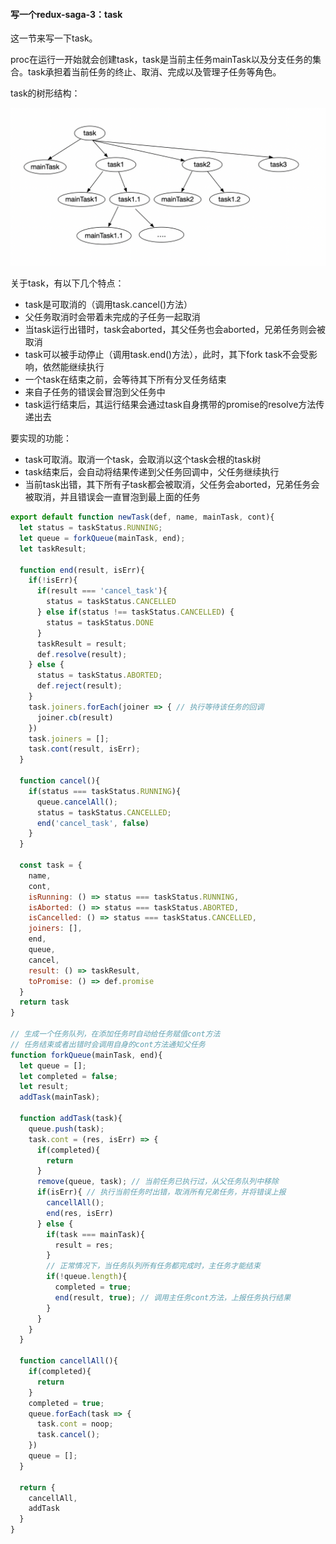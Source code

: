 #### 写一个redux-saga-3：task

这一节来写一下task。

proc在运行一开始就会创建task，task是当前主任务mainTask以及分支任务的集合。task承担着当前任务的终止、取消、完成以及管理子任务等角色。

task的树形结构：

![task的结构](./img/task结构.png)

关于task，有以下几个特点：

- task是可取消的（调用task.cancel()方法）
- 父任务取消时会带着未完成的子任务一起取消
- 当task运行出错时，task会aborted，其父任务也会aborted，兄弟任务则会被取消
- task可以被手动停止（调用task.end()方法），此时，其下fork task不会受影响，依然能继续执行
- 一个task在结束之前，会等待其下所有分叉任务结束
- 来自子任务的错误会冒泡到父任务中
- task运行结束后，其运行结果会通过task自身携带的promise的resolve方法传递出去

要实现的功能：

* task可取消。取消一个task，会取消以这个task会根的task树
* task结束后，会自动将结果传递到父任务回调中，父任务继续执行
* 当前task出错，其下所有子task都会被取消，父任务会aborted，兄弟任务会被取消，并且错误会一直冒泡到最上面的任务

```javascript
export default function newTask(def, name, mainTask, cont){
  let status = taskStatus.RUNNING;
  let queue = forkQueue(mainTask, end);
  let taskResult;
  
  function end(result, isErr){
    if(!isErr){
      if(result === 'cancel_task'){
        status = taskStatus.CANCELLED
      } else if(status !== taskStatus.CANCELLED) {
        status = taskStatus.DONE
      }
      taskResult = result;
      def.resolve(result);
    } else {
      status = taskStatus.ABORTED;
      def.reject(result);
    }
    task.joiners.forEach(joiner => { // 执行等待该任务的回调
      joiner.cb(result)
    })
    task.joiners = [];
    task.cont(result, isErr);
  }
  
  function cancel(){
    if(status === taskStatus.RUNNING){
      queue.cancelAll();
      status = taskStatus.CANCELLED;
      end('cancel_task', false)
    }
  }
  
  const task = {
    name,
    cont,
    isRunning: () => status === taskStatus.RUNNING,
    isAborted: () => status === taskStatus.ABORTED,
    isCancelled: () => status === taskStatus.CANCELLED,
    joiners: [],
    end,
    queue,
    cancel,
    result: () => taskResult,
    toPromise: () => def.promise
  }
  return task
}

// 生成一个任务队列，在添加任务时自动给任务赋值cont方法
// 任务结束或者出错时会调用自身的cont方法通知父任务
function forkQueue(mainTask, end){
  let queue = [];
  let completed = false;
  let result;
  addTask(mainTask);
  
  function addTask(task){
    queue.push(task);
    task.cont = (res, isErr) => {
      if(completed){
        return
      }
      remove(queue, task); // 当前任务已执行过，从父任务队列中移除
      if(isErr){ // 执行当前任务时出错，取消所有兄弟任务，并将错误上报
        cancellAll();
        end(res, isErr)
      } else {
        if(task === mainTask){
          result = res;
        }
        // 正常情况下，当任务队列所有任务都完成时，主任务才能结束
        if(!queue.length){ 
          completed = true;
          end(result, true); // 调用主任务cont方法，上报任务执行结果
        }
      }
    }
  }
  
  function cancellAll(){
    if(completed){
      return
    }
    completed = true;
    queue.forEach(task => {
      task.cont = noop;
      task.cancel();
    })
    queue = [];
  }
  
  return {
    cancellAll,
    addTask
  }
}
```

